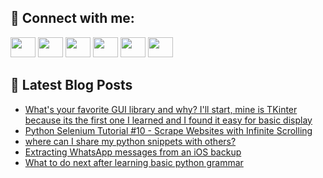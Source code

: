 ## 🔎 Connect with me:
[<img height="32" width="40" src="https://cdn.jsdelivr.net/npm/simple-icons@v5/icons/telegram.svg" />](https://t.me/bullbesh)
[<img height="32" width="40" src="https://cdn.jsdelivr.net/npm/simple-icons@v5/icons/vk.svg" />](https://vk.com/bullbesh)
[<img height="32" width="40" src="https://cdn.jsdelivr.net/npm/simple-icons@v5/icons/twitter.svg" />](https://twitter.com/bullbesh1)
[<img height="32" width="40" src="https://cdn.jsdelivr.net/npm/simple-icons@v5/icons/instagram.svg" />](https://www.instagram.com/bullbesh)
[<img height="32" width="40" src="https://cdn.jsdelivr.net/npm/simple-icons@v5/icons/reddit.svg" />](https://www.reddit.com/user/bullbesh)
[<img height="32" width="40" src="https://cdn.jsdelivr.net/npm/simple-icons@v5/icons/youtube.svg" />](https://www.youtube.com/channel/UCtfjRs6uzgq5mfm8S06WTcg)

## 📕 Latest Blog Posts
<!-- BLOG-POST-LIST:START -->
- [What&#39;s your favorite GUI library and why? I&#39;ll start, mine is TKinter because its the first one I learned and I found it easy for basic display](https://www.reddit.com/r/Python/comments/uapobr/whats_your_favorite_gui_library_and_why_ill_start/)
- [Python Selenium Tutorial #10 - Scrape Websites with Infinite Scrolling](https://www.reddit.com/r/Python/comments/uapb3n/python_selenium_tutorial_10_scrape_websites_with/)
- [where can I share my python snippets with others?](https://www.reddit.com/r/Python/comments/uanf9e/where_can_i_share_my_python_snippets_with_others/)
- [Extracting WhatsApp messages from an iOS backup](https://www.reddit.com/r/Python/comments/ualvg6/extracting_whatsapp_messages_from_an_ios_backup/)
- [What to do next after learning basic python grammar](https://www.reddit.com/r/Python/comments/ualp72/what_to_do_next_after_learning_basic_python/)
<!-- BLOG-POST-LIST:END -->
